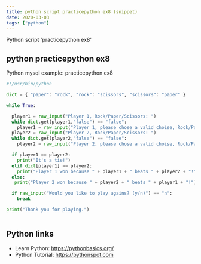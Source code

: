 ```yaml
---
title: python script practicepython ex8 (snippet)
date: 2020-03-03
tags: ["python"]
---
```

Python script 'practicepython ex8'


## python practicepython ex8

Python mysql example: practicepython ex8

```python
#!/usr/bin/python

dict = { "paper": "rock", "rock": "scissors", "scissors": "paper" }

while True:

  player1 = raw_input("Player 1, Rock/Paper/Scissors: ")
  while dict.get(player1,"false") == "false":
    player1 = raw_input("Player 1, please chose a valid choise, Rock/Paper/Scissors: ")
  player2 = raw_input("Player 2, Rock/Paper/Scissors: ")
  while dict.get(player2,"false") == "false":
    player2 = raw_input("Player 2, please chose a valid choise, Rock/Paper/Scissors: ")

  if player1 == player2:
    print("It's a tie!")
  elif dict[player1] == player2:
    print("Player 1 won because " + player1 + " beats " + player2 + "!")
  else:
   print("Player 2 won because " + player2 + " beats " + player1 + "!")

  if raw_input("Would you like to play agains? (y/n)") == "n":
    break

print("Thank you for playing.")
  


```

## Python links

- Learn Python: https://pythonbasics.org/
- Python Tutorial: https://pythonspot.com
